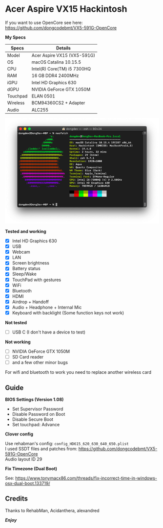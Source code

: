 # Acer Aspire VX15 Hackintosh

If you want to use OpenCore see here:  
https://github.com/dongcodebmt/VX5-591G-OpenCore
 
__My Specs__

| Specs | Details |
|------------|-------------------------------|
| Model | Acer Aspire VX15 (VX5-591G) |
| OS | macOS Catalina 10.15.5 |
| CPU | Intel(R) Core(TM) i5 7300HQ |
| RAM | 16 GB DDR4 2400MHz |
| iGPU | Intel HD Graphics 630 |
| dGPU | NVIDIA GeForce GTX 1050M |
| Touchpad | ELAN 0501 |
| Wireless | BCM94360CS2 + Adapter |
| Audio | ALC255 |

![Specs](/image.png)

__Tested and working__

- [x] Intel HD Graphics 630
- [x] USB
- [x] Webcam
- [x] LAN
- [x] Screen brightness
- [x] Battery status
- [x] Sleep/Wake
- [x] TouchPad with gestures
- [x] WiFi
- [x] Bluetooth
- [x] HDMI
- [x] Airdrop + Handoff
- [x] Audio + Headphone + Internal Mic
- [x] Keyboard with backlight (Some function keys not work)

__Not tested__

- [ ] USB C (I don't have a device to test)

__Not working__

- [ ] NVIDIA GeForce GTX 1050M
- [ ] SD Card reader
- [ ] and a few other minor bugs

For wifi and bluetooth to work you need to replace another wireless card

## Guide

__BIOS Settings (Version 1.08)__

- Set Supervisor Password
- Disable Password on Boot
- Disable Secure Boot
- Set touchpad: Advance

__Clover config__

Use rehabman's config: `config_HD615_620_630_640_650.plist`   
I used SSDT files and patches from: https://github.com/dongcodebmt/VX5-591G-OpenCore     
Audio layout ID 29     

__Fix Timezone (Dual Boot)__

See: https://www.tonymacx86.com/threads/fix-incorrect-time-in-windows-osx-dual-boot.133719/

## Credits

Thanks to RehabMan, Acidanthera, alexandred

*__Enjoy__*